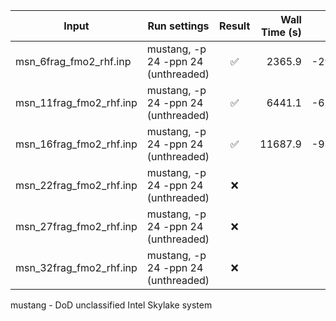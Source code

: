 |Input                  | Run settings | Result | Wall Time (s) | Total Energy (a.u.) | Comment |
|-----------------------| ------------ | :----: | ------------: | ------------------: | ------- |
|msn_6frag_fmo2_rhf.inp | mustang, -p 24 -ppn 24 (unthreaded) | ✅ | 2365.9 | -29309.3535845458 | |
|msn_11frag_fmo2_rhf.inp| mustang, -p 24 -ppn 24 (unthreaded) | ✅ | 6441.1 | -61634.3669236565 | |
|msn_16frag_fmo2_rhf.inp| mustang, -p 24 -ppn 24 (unthreaded) | ✅ | 11687.9| -93332.4390167506 | |
|msn_22frag_fmo2_rhf.inp| mustang, -p 24 -ppn 24 (unthreaded) | ❌ | | | Dipit Error |
|msn_27frag_fmo2_rhf.inp| mustang, -p 24 -ppn 24 (unthreaded) | ❌ | | | Localization Error |
|msn_32frag_fmo2_rhf.inp| mustang, -p 24 -ppn 24 (unthreaded) | ❌ | | | Localization Error |

mustang - DoD unclassified Intel Skylake system
